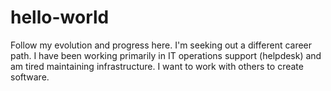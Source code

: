# hello-world
Follow my evolution and progress here.
I'm seeking out a different career path.  I have been working primarily in IT operations support (helpdesk) and am tired maintaining infrastructure.  I want to work with others to create software.
